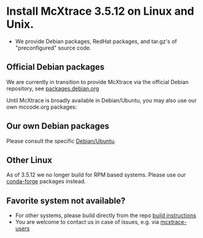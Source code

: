 # Install McXtrace 3.5.12 on Linux and Unix.

* We provide Debian packages, RedHat packages, and tar.gz's of "preconfigured" source code.

## Official Debian packages
We are currently in transition to provide McXtrace via the official Debian repository, see [packages.debian.org](https://packages.debian.org/search?keywords=mcxtrace&searchon=names&suite=all&section=all)

Until McXtrace is broadly available in Debian/Ubuntu, you may also use our own mccode.org packages:

## Our own Debian packages
Please consult the specific [Debian/Ubuntu](debian/README.md).

## Other Linux
As of 3.5.12 we no longer build for RPM based systems. Please use our [conda-forge](../conda/README.md) packages instead.

## Favorite system not available?
* For other systems, please build directly from the repo [build instructions](https://github.com/McStasMcXtrace/McCode/wiki/Building-McXtrace-McXtrace)
 * You are welcome to contact us in case of issues, e.g. via [mcxtrace-users](mailto:mcxtrace-users@mcxtrace.org)
